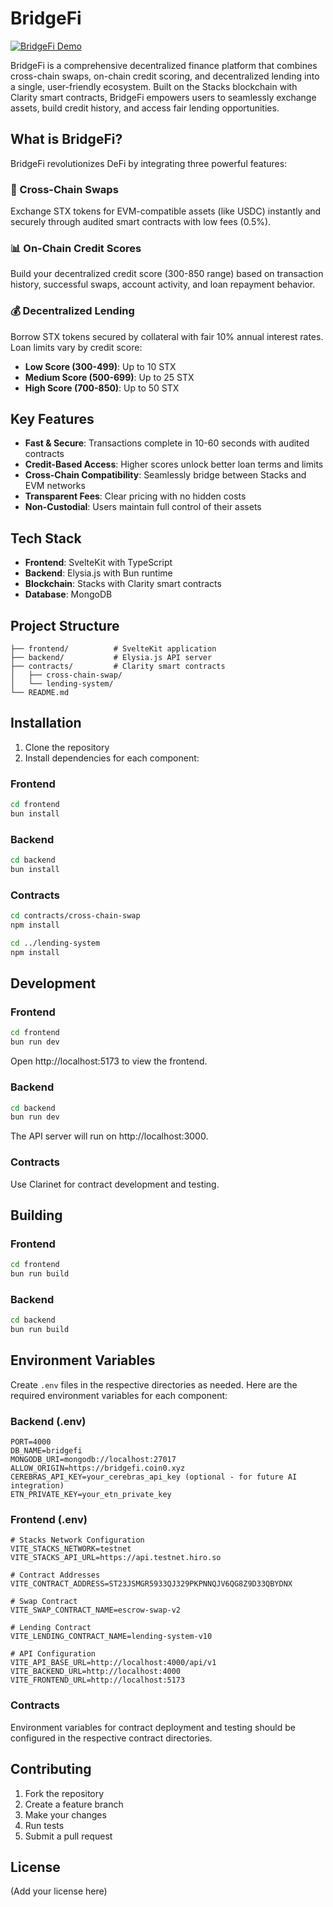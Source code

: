 # BridgeFi

[![BridgeFi Demo](https://img.youtube.com/vi/f6z_3KWVbbw/0.jpg)](https://youtu.be/f6z_3KWVbbw)


BridgeFi is a comprehensive decentralized finance platform that combines cross-chain swaps, on-chain credit scoring, and decentralized lending into a single, user-friendly ecosystem. Built on the Stacks blockchain with Clarity smart contracts, BridgeFi empowers users to seamlessly exchange assets, build credit history, and access fair lending opportunities.

## What is BridgeFi?

BridgeFi revolutionizes DeFi by integrating three powerful features:

### 🔄 Cross-Chain Swaps
Exchange STX tokens for EVM-compatible assets (like USDC) instantly and securely through audited smart contracts with low fees (0.5%).

### 📊 On-Chain Credit Scores
Build your decentralized credit score (300-850 range) based on transaction history, successful swaps, account activity, and loan repayment behavior.

### 💰 Decentralized Lending
Borrow STX tokens secured by collateral with fair 10% annual interest rates. Loan limits vary by credit score:
- **Low Score (300-499)**: Up to 10 STX
- **Medium Score (500-699)**: Up to 25 STX
- **High Score (700-850)**: Up to 50 STX

## Key Features

- **Fast & Secure**: Transactions complete in 10-60 seconds with audited contracts
- **Credit-Based Access**: Higher scores unlock better loan terms and limits
- **Cross-Chain Compatibility**: Seamlessly bridge between Stacks and EVM networks
- **Transparent Fees**: Clear pricing with no hidden costs
- **Non-Custodial**: Users maintain full control of their assets

## Tech Stack

- **Frontend**: SvelteKit with TypeScript
- **Backend**: Elysia.js with Bun runtime
- **Blockchain**: Stacks with Clarity smart contracts
- **Database**: MongoDB

## Project Structure

```
├── frontend/          # SvelteKit application
├── backend/           # Elysia.js API server
├── contracts/         # Clarity smart contracts
│   ├── cross-chain-swap/
│   └── lending-system/
└── README.md
```

## Installation

1. Clone the repository
2. Install dependencies for each component:

### Frontend
```bash
cd frontend
bun install
```

### Backend
```bash
cd backend
bun install
```

### Contracts
```bash
cd contracts/cross-chain-swap
npm install

cd ../lending-system
npm install
```

## Development

### Frontend
```bash
cd frontend
bun run dev
```
Open http://localhost:5173 to view the frontend.

### Backend
```bash
cd backend
bun run dev
```
The API server will run on http://localhost:3000.

### Contracts
Use Clarinet for contract development and testing.

## Building

### Frontend
```bash
cd frontend
bun run build
```

### Backend
```bash
cd backend
bun run build
```

## Environment Variables

Create `.env` files in the respective directories as needed. Here are the required environment variables for each component:

### Backend (.env)
```
PORT=4000
DB_NAME=bridgefi
MONGODB_URI=mongodb://localhost:27017
ALLOW_ORIGIN=https://bridgefi.coin0.xyz
CEREBRAS_API_KEY=your_cerebras_api_key (optional - for future AI integration)
ETN_PRIVATE_KEY=your_etn_private_key
```

### Frontend (.env)
```
# Stacks Network Configuration
VITE_STACKS_NETWORK=testnet
VITE_STACKS_API_URL=https://api.testnet.hiro.so

# Contract Addresses
VITE_CONTRACT_ADDRESS=ST23JSMGR5933QJ329PKPNNQJV6QG8Z9D33QBYDNX

# Swap Contract
VITE_SWAP_CONTRACT_NAME=escrow-swap-v2

# Lending Contract
VITE_LENDING_CONTRACT_NAME=lending-system-v10

# API Configuration
VITE_API_BASE_URL=http://localhost:4000/api/v1
VITE_BACKEND_URL=http://localhost:4000
VITE_FRONTEND_URL=http://localhost:5173
```

### Contracts
Environment variables for contract deployment and testing should be configured in the respective contract directories.

## Contributing

1. Fork the repository
2. Create a feature branch
3. Make your changes
4. Run tests
5. Submit a pull request

## License

(Add your license here)
